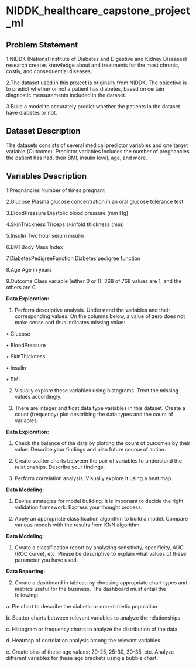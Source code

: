 # NIDDK_healthcare_capstone_project_ml

## Problem Statement

1.NIDDK (National Institute of Diabetes and Digestive and Kidney Diseases) research creates knowledge about and treatments for the most chronic, costly, and consequential diseases.

2.The dataset used in this project is originally from NIDDK. The objective is to predict whether or not a patient has diabetes, based on certain diagnostic measurements included in the dataset.

3.Build a model to accurately predict whether the patients in the dataset have diabetes or not.

## Dataset Description

The datasets consists of several medical predictor variables and one target variable (Outcome). Predictor variables includes the number of pregnancies the patient has had, their BMI, insulin level, age, and more.

## Variables	Description

1.Pregnancies	Number of times pregnant

2.Glucose	Plasma glucose concentration in an oral glucose tolerance test

3.BloodPressure	Diastolic blood pressure (mm Hg)

4.SkinThickness	Triceps skinfold thickness (mm)

5.Insulin	Two hour serum insulin

6.BMI	Body Mass Index

7.DiabetesPedigreeFunction	Diabetes pedigree function

8.Age	Age in years

9.Outcome	Class variable (either 0 or 1). 268 of 768 values are 1, and the others are 0

**Data Exploration:**

1. Perform descriptive analysis. Understand the variables and their corresponding values. On the columns below, a value of zero does not make sense and thus indicates missing value:

• Glucose

• BloodPressure

• SkinThickness

• Insulin

• BMI

2. Visually explore these variables using histograms. Treat the missing values accordingly.

3. There are integer and float data type variables in this dataset. Create a count (frequency) plot describing the data types and the count of variables. 

**Data Exploration:**

1. Check the balance of the data by plotting the count of outcomes by their value. Describe your findings and plan future course of action.

2. Create scatter charts between the pair of variables to understand the relationships. Describe your findings.

3. Perform correlation analysis. Visually explore it using a heat map.


**Data Modeling:**

1. Devise strategies for model building. It is important to decide the right validation framework. Express your thought process.

2. Apply an appropriate classification algorithm to build a model. Compare various models with the results from KNN algorithm.


**Data Modeling:**

1. Create a classification report by analyzing sensitivity, specificity, AUC (ROC curve), etc. Please be descriptive to explain what values of these parameter you have used.

**Data Reporting:**

2. Create a dashboard in tableau by choosing appropriate chart types and metrics useful for the business. The dashboard must entail the following:

a. Pie chart to describe the diabetic or non-diabetic population

b. Scatter charts between relevant variables to analyze the relationships

c. Histogram or frequency charts to analyze the distribution of the data

d. Heatmap of correlation analysis among the relevant variables

e. Create bins of these age values: 20-25, 25-30, 30-35, etc. Analyze different variables for these age brackets using a bubble chart.`
